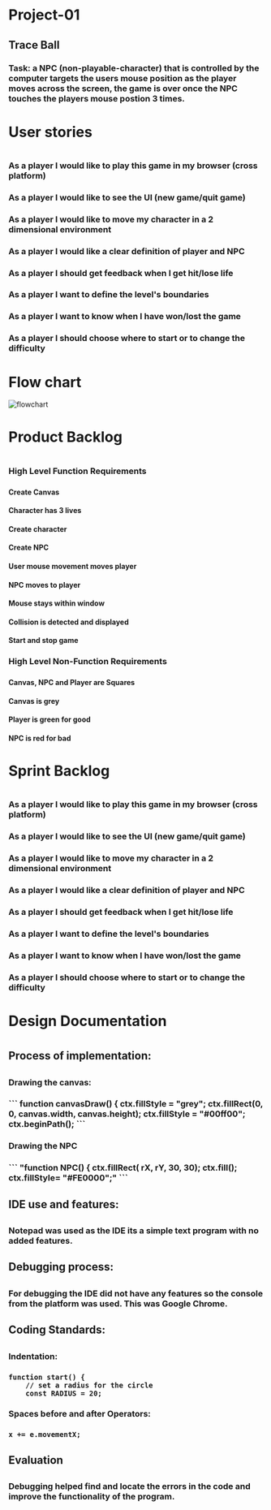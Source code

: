 # Project-01

## Trace Ball

### Task: a NPC (non-playable-character) that is controlled by the computer targets the users mouse position as the player moves across the screen, the game is over once the NPC touches the players mouse postion 3 times.

<h1> User stories <h1>
<h3> As a player I would like to play this game in my browser (cross platform) <h3>
<h3> As a player I would like to see the UI (new game/quit game) <h3>
<h3> As a player I would like to move my character in a 2 dimensional environment <h3>
<h3> As a player I would like a clear definition of player and NPC <h3>
<h3> As a player I should get feedback when I get hit/lose life <h3>
<h3> As a player I want to define the level's boundaries <h3>
<h3> As a player I want to know when I have won/lost the game <h3> 
<h3> As a player I should choose where to start or to change the difficulty <h3>


# Flow chart
![flowchart](https://github.com/Oliver-Slape/Project-01/blob/master/TraceBall.png)

<h1> Product Backlog <h1>
<h3> High Level Function Requirements <h3> 
<h4> Create Canvas <h4>
<h4> Character has 3 lives <h4>
<h4> Create character <h4>
<h4> Create NPC <h4>
<h4> User mouse movement moves player <h4> 
<h4> NPC moves to player <h4> 
<h4> Mouse stays within window <h4> 
<h4> Collision is detected and displayed <h4>
<h4> Start and stop game <h4>
<h3> High Level Non-Function Requirements <h3>
<h4> Canvas, NPC and Player are Squares <h4>
<h4> Canvas is grey <h4>
<h4> Player is green for good <h4>
<h4> NPC is red for bad <h4>
	
<h1> Sprint Backlog <h1>
<h3> As a player I would like to play this game in my browser (cross platform) <h3>
<h3> As a player I would like to see the UI (new game/quit game) <h3>
<h3> As a player I would like to move my character in a 2 dimensional environment <h3>
<h3> As a player I would like a clear definition of player and NPC <h3>
<h3> As a player I should get feedback when I get hit/lose life <h3>
<h3> As a player I want to define the level's boundaries <h3>
<h3> As a player I want to know when I have won/lost the game <h3>	
<h3> As a player I should choose where to start or to change the difficulty <h3>

<h1> Design Documentation <h1>

<h2> Process of implementation:<h2>
<h3> Drawing the canvas:<h3> 
```
function canvasDraw() {
  	ctx.fillStyle = "grey";
  	ctx.fillRect(0, 0, canvas.width, canvas.height);
  	ctx.fillStyle = "#00ff00";
  	ctx.beginPath();
```

<h3> Drawing the NPC <h3> 
```
"function NPC() {
	ctx.fillRect( rX, rY, 30, 30);
	ctx.fill();
	ctx.fillStyle= "#FE0000";"
```
<h2> IDE use and features: <h2>
<h3> Notepad was used as the IDE its a simple text program with no added features. <h3>

<h2> Debugging process: <h2> 
<h3> For debugging the IDE did not have any features so the console from the platform was used. This was Google Chrome. <h3>

<h2> Coding Standards: <h2>
<h3> Indentation: <h3>
	
```
function start() {
	// set a radius for the circle
	const RADIUS = 20;
``` 
<h3> Spaces before and after Operators: <h3>
	
```
x += e.movementX;
```
<h3>
<h2> Evaluation <h2>

<h3> Debugging helped find and locate the errors in the code and improve the functionality of the program. <h3>
